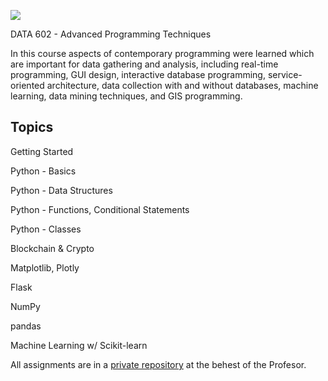 ![](https://sps.cuny.edu/sites/all/themes/cuny/assets/img/header_logo.png)

DATA 602 - Advanced Programming Techniques

In this course aspects of contemporary programming were learned which are important for data gathering and analysis, including real-time programming, GUI design, interactive database programming, service-oriented architecture, data collection with and without databases, machine learning, data mining techniques, and GIS programming.

## Topics

Getting Started

Python - Basics

Python - Data Structures

Python - Functions, Conditional Statements

Python - Classes

Blockchain & Crypto

Matplotlib, Plotly

Flask

NumPy

pandas

Machine Learning w/ Scikit-learn

All assignments are in a [private repository](https://github.com/IsARam/DATA602Assignments) at the behest of the Profesor. 

